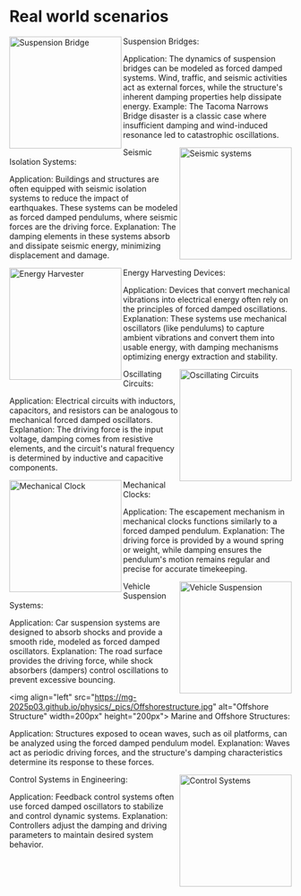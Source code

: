 # Real world scenarios

<img align="left" src="https://mg-2025p03.github.io/physics/_pics/SuspensionBridge.jpg" alt="Suspension Bridge" width="200px" height="200px">
Suspension Bridges:

Application: The dynamics of suspension bridges can be modeled as forced damped systems. Wind, traffic, and seismic activities act as external forces, while the structure's inherent damping properties help dissipate energy.
Example: The Tacoma Narrows Bridge disaster is a classic case where insufficient damping and wind-induced resonance led to catastrophic oscillations.


<img align="right" src="https://mg-2025p03.github.io/physics/_pics/seismicsystems.jpg" alt="Seismic systems" width="200px" height="200px">
Seismic Isolation Systems:

Application: Buildings and structures are often equipped with seismic isolation systems to reduce the impact of earthquakes. These systems can be modeled as forced damped pendulums, where seismic forces are the driving force.
Explanation: The damping elements in these systems absorb and dissipate seismic energy, minimizing displacement and damage.

<img align="left" src="https://mg-2025p03.github.io/physics/_pics/Harvester.png" alt="Energy Harvester" width="200px" height="200px">
Energy Harvesting Devices:

Application: Devices that convert mechanical vibrations into electrical energy often rely on the principles of forced damped oscillations.
Explanation: These systems use mechanical oscillators (like pendulums) to capture ambient vibrations and convert them into usable energy, with damping mechanisms optimizing energy extraction and stability.

<img align="right" src="https://mg-2025p03.github.io/physics/_pics/OS-1.jpg" alt="Oscillating Circuits" width="200px" height="200px">
Oscillating Circuits:

Application: Electrical circuits with inductors, capacitors, and resistors can be analogous to mechanical forced damped oscillators.
Explanation: The driving force is the input voltage, damping comes from resistive elements, and the circuit's natural frequency is determined by inductive and capacitive components.

<img align="left" src="https://mg-2025p03.github.io/physics/_pics/MechanicalClock2.png" alt="Mechanical Clock" width="200px" height="200px">
Mechanical Clocks:

Application: The escapement mechanism in mechanical clocks functions similarly to a forced damped pendulum.
Explanation: The driving force is provided by a wound spring or weight, while damping ensures the pendulum's motion remains regular and precise for accurate timekeeping.

<img align="right" src="https://mg-2025p03.github.io/physics/_pics/vehiclesuspension.jpg" alt="Vehicle Suspension" width="200px" height="200px">
Vehicle Suspension Systems:

Application: Car suspension systems are designed to absorb shocks and provide a smooth ride, modeled as forced damped oscillators.
Explanation: The road surface provides the driving force, while shock absorbers (dampers) control oscillations to prevent excessive bouncing.

<img align="left" src="https://mg-2025p03.github.io/physics/_pics/Offshorestructure.jpg" alt="Offshore Structure" width=200px" height="200px">
Marine and Offshore Structures:

Application: Structures exposed to ocean waves, such as oil platforms, can be analyzed using the forced damped pendulum model.
Explanation: Waves act as periodic driving forces, and the structure's damping characteristics determine its response to these forces.

<img align="right" src="https://mg-2025p03.github.io/physics/_pics/ControlSystems.png" alt="Control Systems" width="200px" height="200px">
Control Systems in Engineering:

Application: Feedback control systems often use forced damped oscillators to stabilize and control dynamic systems.
Explanation: Controllers adjust the damping and driving parameters to maintain desired system behavior.
